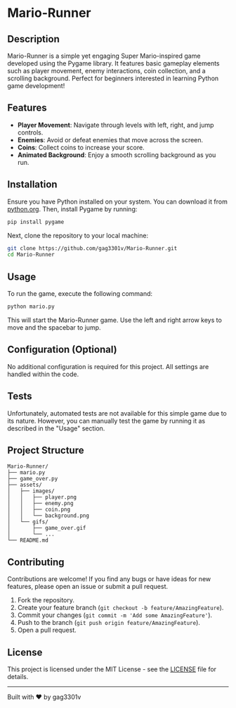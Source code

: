 # Mario-Runner

## Description

Mario-Runner is a simple yet engaging Super Mario-inspired game developed using the Pygame library. It features basic gameplay elements such as player movement, enemy interactions, coin collection, and a scrolling background. Perfect for beginners interested in learning Python game development!

## Features

- **Player Movement**: Navigate through levels with left, right, and jump controls.
- **Enemies**: Avoid or defeat enemies that move across the screen.
- **Coins**: Collect coins to increase your score.
- **Animated Background**: Enjoy a smooth scrolling background as you run.

## Installation

Ensure you have Python installed on your system. You can download it from [python.org](https://www.python.org/downloads/). Then, install Pygame by running:

```sh
pip install pygame
```

Next, clone the repository to your local machine:

```sh
git clone https://github.com/gag3301v/Mario-Runner.git
cd Mario-Runner
```

## Usage

To run the game, execute the following command:

```python
python mario.py
```

This will start the Mario-Runner game. Use the left and right arrow keys to move and the spacebar to jump.

## Configuration (Optional)

No additional configuration is required for this project. All settings are handled within the code.

## Tests

Unfortunately, automated tests are not available for this simple game due to its nature. However, you can manually test the game by running it as described in the "Usage" section.

## Project Structure

```
Mario-Runner/
├── mario.py
├── game_over.py
├── assets/
│   ├── images/
│   │   ├── player.png
│   │   ├── enemy.png
│   │   ├── coin.png
│   │   └── background.png
│   └── gifs/
│       ├── game_over.gif
│       └── ...
└── README.md
```

## Contributing

Contributions are welcome! If you find any bugs or have ideas for new features, please open an issue or submit a pull request.

1. Fork the repository.
2. Create your feature branch (`git checkout -b feature/AmazingFeature`).
3. Commit your changes (`git commit -m 'Add some AmazingFeature'`).
4. Push to the branch (`git push origin feature/AmazingFeature`).
5. Open a pull request.

## License

This project is licensed under the MIT License - see the [LICENSE](LICENSE) file for details.

---

Built with ❤️ by gag3301v